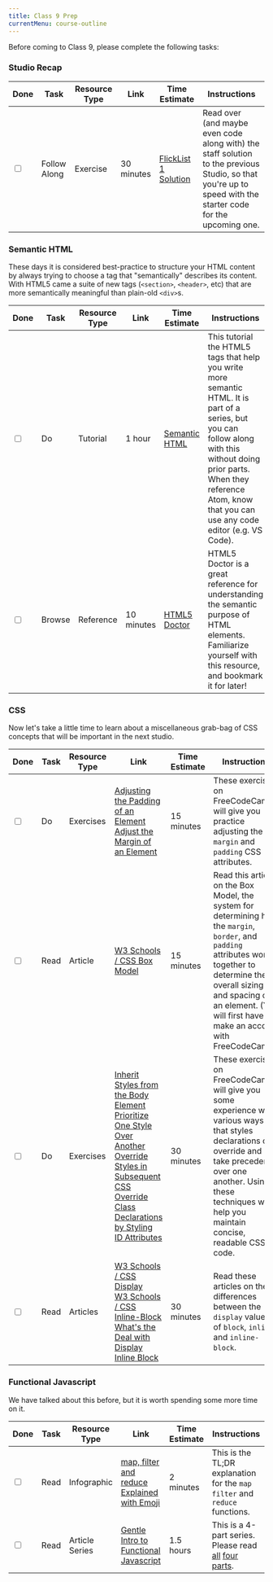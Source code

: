 ```yaml
---
title: Class 9 Prep
currentMenu: course-outline
---
```


Before coming to Class 9, please complete the following tasks:

### Studio Recap
Done | Task | Resource Type | Link | Time Estimate | Instructions
-----|------|---------------|------|---------------|-------------
<input type="checkbox" v-model="checks.p9a" /> | Follow Along | Exercise | 30 minutes | [FlickList 1 Solution](https://github.com/LaunchCodeEducation/flicklist/tree/studio1-staff-solution) | Read over (and maybe even code along with) the staff solution to the previous Studio, so that you're up to speed with the starter code for the upcoming one.


### Semantic HTML

These days it is considered best-practice to structure your HTML content by always trying to choose a tag that "semantically" describes its content. With HTML5 came a suite of new tags (`<section>`, `<header>`, etc) that are more semantically meaningful than plain-old `<div>`s.

Done | Task | Resource Type | Link | Time Estimate | Instructions
-----|------|---------------|------|---------------|-------------
<input type="checkbox" v-model="checks.p9b" /> | Do | Tutorial | 1 hour | [Semantic HTML](https://internetingishard.com/html-and-css/semantic-html/) | This tutorial the HTML5 tags that help you write more semantic HTML. It is part of a series, but you can follow along with this without doing prior parts. When they reference Atom, know that you can use any code editor (e.g. VS Code).
<input type="checkbox" v-model="checks.p9c" /> | Browse | Reference | 10 minutes | [HTML5 Doctor](http://html5doctor.com/element-index/) | HTML5 Doctor is a great reference for understanding the semantic purpose of HTML elements. Familiarize yourself with this resource, and bookmark it for later!

### CSS

Now let's take a little time to learn about a miscellaneous grab-bag of CSS concepts that will be important in the next studio.

Done | Task | Resource Type | Link | Time Estimate | Instructions
-----|------|---------------|------|---------------|-------------
<input type="checkbox" v-model="checks.p9d" /> | Do | Exercises | [Adjusting the Padding of an Element](https://www.freecodecamp.com/challenges/adjusting-the-padding-of-an-element) <br/> [Adjust the Margin of an Element](https://www.freecodecamp.com/challenges/adjust-the-margin-of-an-element) | 15 minutes | These exercises on FreeCodeCamp will give you practice adjusting the `margin` and `padding` CSS attributes.
<input type="checkbox" v-model="checks.p9e" /> | Read | Article | [ W3 Schools / CSS Box Model ](http://www.w3schools.com/css/css_boxmodel.asp)  | 15 minutes | Read this article on the Box Model, the system for determining how the `margin`, `border`, and `padding` attributes work together to determine the overall sizing and spacing of an element. (You will first have to make an account with FreeCodeCamp.)
<input type="checkbox" v-model="checks.p9f" /> | Do | Exercises | [Inherit Styles from the Body Element](https://www.freecodecamp.com/challenges/inherit-styles-from-the-body-element) <br/> [Prioritize One Style Over Another](https://www.freecodecamp.com/challenges/prioritize-one-style-over-another) <br/> <a href="https://www.freecodecamp.com/challenges/override-styles-in-subsequent-css"  target="_blank">Override Styles in Subsequent CSS</a> </br> [Override Class Declarations by Styling ID Attributes](https://www.freecodecamp.com/challenges/override-class-declarations-by-styling-id-attributes) | 30 minutes | These exercises on FreeCodeCamp will give you some experience with various ways that styles declarations can override and take precedence over one another. Using these techniques will help you maintain concise, readable CSS code.
<input type="checkbox" v-model="checks.p9g" /> | Read | Articles | [W3 Schools / CSS Display](https://www.w3schools.com/CSSref/pr_class_display.asp) <br/> [W3 Schools / CSS Inline-Block](http://www.w3schools.com/css/css_inline-block.asp) <br/> [ What's the Deal with Display Inline Block](https://designshack.net/articles/css/whats-the-deal-with-display-inline-block/) | 30 minutes | Read these articles on the differences between the `display` values of `block`, `inline`, and `inline-block`.


### Functional Javascript

We have talked about this before, but it is worth spending some more time on it.

Done | Task | Resource Type | Link | Time Estimate | Instructions
-----|------|---------------|------|---------------|-------------
<input type="checkbox" v-model="checks.p9h" /> | Read | Infographic | [map, filter and reduce Explained with Emoji][functional-emoji] | 2 minutes | This is the TL;DR explanation for the `map` `filter` and `reduce` functions.
<input type="checkbox" v-model="checks.p9i" /> | Read | Article Series | [Gentle Intro to Functional Javascript][functional-js-1] | 1.5 hours | This is a 4-part series. Please read [all][functional-js-2] [four][functional-js-3] [parts][functional-js-4].

[functional-emoji]: https://i.redd.it/yf7rw3pjiapx.jpg
[functional-js-1]: http://jrsinclair.com/articles/2016/gentle-introduction-to-functional-javascript-intro/
[functional-js-2]: http://jrsinclair.com/articles/2016/gentle-introduction-to-functional-javascript-arrays/
[functional-js-3]: http://jrsinclair.com/articles/2016/gentle-introduction-to-functional-javascript-functions/
[functional-js-4]: http://jrsinclair.com/articles/2016/gentle-introduction-to-functional-javascript-style/
